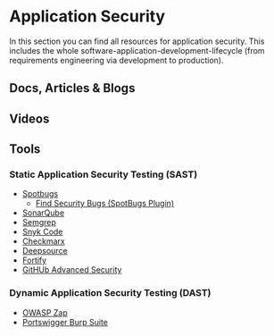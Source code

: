 # Application Security

In this section you can find all resources for application security. 
This includes the whole software-application-development-lifecycle (from requirements engineering via development to production). 

## Docs, Articles & Blogs

## Videos

## Tools

### Static Application Security Testing (SAST)

* [Spotbugs](https://spotbugs.github.io/)
  * [Find Security Bugs (SpotBugs Plugin)](https://find-sec-bugs.github.io/)
* [SonarQube](https://www.sonarqube.org/)
* [Semgrep](https://semgrep.dev/)
* [Snyk Code](https://snyk.io/product/snyk-code/)
* [Checkmarx](https://www.checkmarx.com/products/static-application-security-testing/)
* [Deepsource](https://deepsource.io/)
* [Fortify](https://www.microfocus.com/en-us/cyberres/application-security/static-code-analyzer)
* [GitHUb Advanced Security](https://github.com/features/security/code)

### Dynamic Application Security Testing (DAST)

* [OWASP Zap](https://www.zaproxy.org/)
* [Portswigger Burp Suite](https://portswigger.net/burp)
